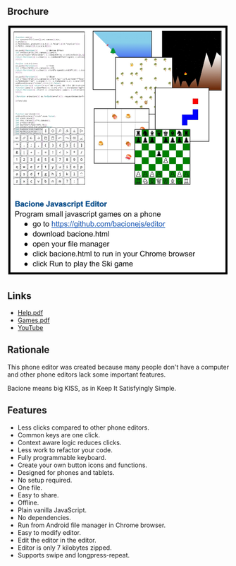 ## Brochure

[![Info](README.JPG)](bacione.html)

## Links

- [Help.pdf](Help.pdf)
- [Games.pdf](Games.pdf)
- [YouTube](http://www.youtube.com/@bacionejs)

## Rationale

This phone editor was created because many people don't have a computer and other phone editors lack some important features.

Bacione means big KISS, as in Keep It Satisfyingly Simple.

## Features

- Less clicks compared to other phone editors.
- Common keys are one click.
- Context aware logic reduces clicks.
- Less work to refactor your code.
- Fully programmable keyboard.
- Create your own button icons and functions.
- Designed for phones and tablets.
- No setup required.
- One file.
- Easy to share.
- Offline.
- Plain vanilla JavaScript.
- No dependencies.
- Run from Android file manager in Chrome browser.
- Easy to modify editor.
- Edit the editor in the editor.
- Editor is only 7 kilobytes zipped.
- Supports swipe and longpress-repeat.
